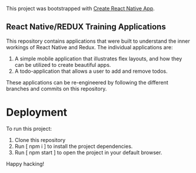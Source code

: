 This project was bootstrapped with [Create React Native App](https://facebook.github.io/react-native/).

## React Native/REDUX Training Applications

This repository contains applications that were built to understand the inner workings of React Native and Redux. The individual applications are:

1. A simple mobile application that illustrates flex layouts, and how they can be utilized to create beautiful apps.
2. A todo-application that allows a user to add and remove todos.

These applications can be re-engineered by following the different branches and commits on this repository.

# Deployment

To run this project:

1. Clone this repository
2. Run [ npm i ] to install the project dependencies.
3. Run [ npm start ] to open the project in your default browser.

Happy hacking!
